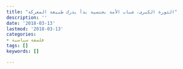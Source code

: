 ```yaml
---
title: "الثورة الكبرى، شباب الأمة بجنسيه بدأ يدرك طبيعة المعركة"
description: ''
date: '2018-03-13'
lastmod: '2018-03-13'
categories:
- فلسفة سياسية
tags: []
keywords: []

---
```

###